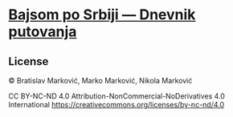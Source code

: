 # [Bajsom po Srbiji — Dnevnik putovanja](https://markomarkovic.github.io/bajsom-po-srbiji/)

## License

&copy; Bratislav Marković, Marko Marković, Nikola Marković

CC BY-NC-ND 4.0
Attribution-NonCommercial-NoDerivatives 4.0 International
https://creativecommons.org/licenses/by-nc-nd/4.0
